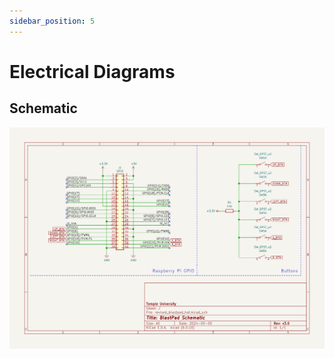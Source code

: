 ```yaml
---
sidebar_position: 5
---
```


# Electrical Diagrams

## Schematic

![Schematic SVG](https://raw.githubusercontent.com/Capstone-Projects-2024-Spring/project-blastpad/assets/BlastPad%20Schematic.svg)